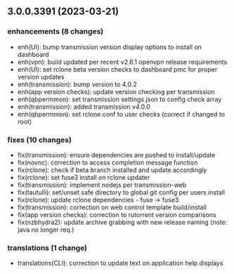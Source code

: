 ## 3.0.0.3391 (2023-03-21)

### enhancements (8 changes)

- enh(UI): bump transmission version display options to install on dashboard
- enh(vpn): build updated per recent v2.6.1 openvpn release requirements
- enh(UI): set rclone beta version checks to dashboard pmc for proper version updates
- enh(transmission): bump version to 4.0.2
- enh(app version checks): update version checking per transmission
- enh(qbpermmon): set transmission settings.json to config check array
- enh(transmission): added transmission v4.0.0
- enh(qbpermmon): set rclone.conf to user checks (correct if changed to root)

### fixes (10 changes)

- fix(transmission): ensure dependencies are pushed to install/update
- fix(novnc): correction to access completion message function
- fix(rclone): check if beta branch installed and update accordingly
- fix(rclone): set fuse3 install on rclone updater
- fix(transmission): implement nodejs per transmission-web
- fix(tautulli): set/unset safe directory to global git config per users install
- fix(rclone): update rclone dependencies - fuse -> fuse3
- fix(transmission): correction on web control template build/install
- fix(app version checks): correction to rutorrent version comparisons
- fix(nzbhydra2): update archive grabbing with new release naming (note: java no longer req.)

### translations (1 change)

- translations(CLI): correction to update text on application help displays
